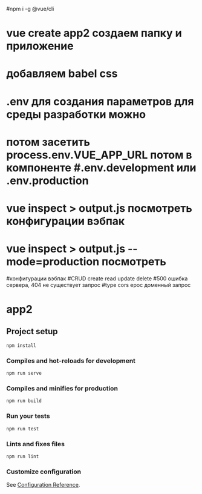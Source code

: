 #npm i -g @vue/cli 
# vue create app2 создаем папку и приложение
# добавляем  babel css 
# .env для создания параметров для среды разработки можно 
# потом засетить process.env.VUE_APP_URL потом в компоненте #.env.development или  .env.production
# vue inspect > output.js посмотреть конфигурации вэбпак
# vue inspect > output.js --mode=production посмотреть 
#конфигурации вэбпак
#CRUD create read update delete
#500 ошибка сервера, 404 не существует запрос
#type cors ерос доменный запрос


# app2

## Project setup
```
npm install
```

### Compiles and hot-reloads for development
```
npm run serve
```

### Compiles and minifies for production
```
npm run build
```

### Run your tests
```
npm run test
```

### Lints and fixes files
```
npm run lint
```

### Customize configuration
See [Configuration Reference](https://cli.vuejs.org/config/).
